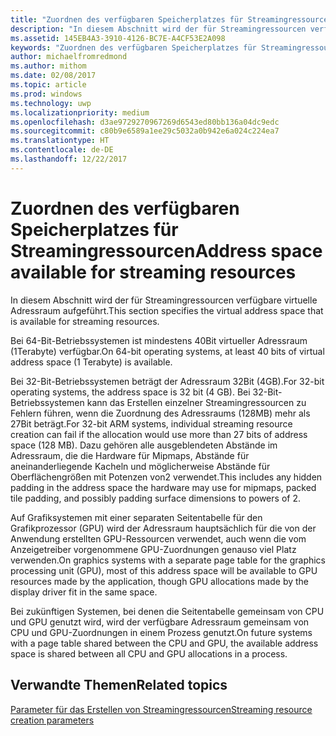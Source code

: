 ```yaml
---
title: "Zuordnen des verfügbaren Speicherplatzes für Streamingressourcen"
description: "In diesem Abschnitt wird der für Streamingressourcen verfügbare virtuelle Adressraum aufgeführt."
ms.assetid: 145EB4A3-3910-4126-BC7E-A4CF53E2A098
keywords: "Zuordnen des verfügbaren Speicherplatzes für Streamingressourcen"
author: michaelfromredmond
ms.author: mithom
ms.date: 02/08/2017
ms.topic: article
ms.prod: windows
ms.technology: uwp
ms.localizationpriority: medium
ms.openlocfilehash: d3ae9729270967269d6543ed80bb136a04dc9edc
ms.sourcegitcommit: c80b9e6589a1ee29c5032a0b942e6a024c224ea7
ms.translationtype: HT
ms.contentlocale: de-DE
ms.lasthandoff: 12/22/2017
---
```

# <a name="address-space-available-for-streaming-resources"></a><span data-ttu-id="f4531-104">Zuordnen des verfügbaren Speicherplatzes für Streamingressourcen</span><span class="sxs-lookup"><span data-stu-id="f4531-104">Address space available for streaming resources</span></span>


<span data-ttu-id="f4531-105">In diesem Abschnitt wird der für Streamingressourcen verfügbare virtuelle Adressraum aufgeführt.</span><span class="sxs-lookup"><span data-stu-id="f4531-105">This section specifies the virtual address space that is available for streaming resources.</span></span>

<span data-ttu-id="f4531-106">Bei 64-Bit-Betriebssystemen ist mindestens 40Bit virtueller Adressraum (1Terabyte) verfügbar.</span><span class="sxs-lookup"><span data-stu-id="f4531-106">On 64-bit operating systems, at least 40 bits of virtual address space (1 Terabyte) is available.</span></span>

<span data-ttu-id="f4531-107">Bei 32-Bit-Betriebssystemen beträgt der Adressraum 32Bit (4GB).</span><span class="sxs-lookup"><span data-stu-id="f4531-107">For 32-bit operating systems, the address space is 32 bit (4 GB).</span></span> <span data-ttu-id="f4531-108">Bei 32-Bit-Betriebssystemen kann das Erstellen einzelner Streamingressourcen zu Fehlern führen, wenn die Zuordnung des Adressraums (128MB) mehr als 27Bit beträgt.</span><span class="sxs-lookup"><span data-stu-id="f4531-108">For 32-bit ARM systems, individual streaming resource creation can fail if the allocation would use more than 27 bits of address space (128 MB).</span></span> <span data-ttu-id="f4531-109">Dazu gehören alle ausgeblendeten Abstände im Adressraum, die die Hardware für Mipmaps, Abstände für aneinanderliegende Kacheln und möglicherweise Abstände für Oberflächengrößen mit Potenzen von2 verwendet.</span><span class="sxs-lookup"><span data-stu-id="f4531-109">This includes any hidden padding in the address space the hardware may use for mipmaps, packed tile padding, and possibly padding surface dimensions to powers of 2.</span></span>

<span data-ttu-id="f4531-110">Auf Grafiksystemen mit einer separaten Seitentabelle für den Grafikprozessor (GPU) wird der Adressraum hauptsächlich für die von der Anwendung erstellten GPU-Ressourcen verwendet, auch wenn die vom Anzeigetreiber vorgenommene GPU-Zuordnungen genauso viel Platz verwenden.</span><span class="sxs-lookup"><span data-stu-id="f4531-110">On graphics systems with a separate page table for the graphics processing unit (GPU), most of this address space will be available to GPU resources made by the application, though GPU allocations made by the display driver fit in the same space.</span></span>

<span data-ttu-id="f4531-111">Bei zukünftigen Systemen, bei denen die Seitentabelle gemeinsam von CPU und GPU genutzt wird, wird der verfügbare Adressraum gemeinsam von CPU und GPU-Zuordnungen in einem Prozess genutzt.</span><span class="sxs-lookup"><span data-stu-id="f4531-111">On future systems with a page table shared between the CPU and GPU, the available address space is shared between all CPU and GPU allocations in a process.</span></span>

## <a name="span-idrelated-topicsspanrelated-topics"></a><span data-ttu-id="f4531-112"><span id="related-topics"></span>Verwandte Themen</span><span class="sxs-lookup"><span data-stu-id="f4531-112"><span id="related-topics"></span>Related topics</span></span>


[<span data-ttu-id="f4531-113">Parameter für das Erstellen von Streamingressourcen</span><span class="sxs-lookup"><span data-stu-id="f4531-113">Streaming resource creation parameters</span></span>](streaming-resource-creation-parameters.md)

 

 





